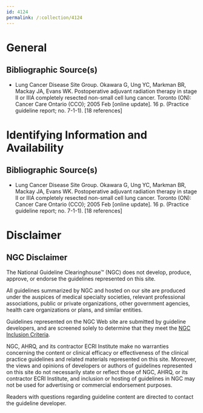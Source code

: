 ```yaml
---
id: 4124
permalink: /:collection/4124
---
```


# General

## Bibliographic Source(s)

- Lung Cancer Disease Site Group. Okawara G, Ung YC, Markman BR, Mackay JA, Evans WK. Postoperative adjuvant radiation therapy in stage II or IIIA completely resected non-small cell lung cancer. Toronto (ON): Cancer Care Ontario (CCO); 2005 Feb [online update]. 16 p. (Practice guideline report; no. 7-1-1). [18 references]

# Identifying Information and Availability

## Bibliographic Source(s)

- Lung Cancer Disease Site Group. Okawara G, Ung YC, Markman BR, Mackay JA, Evans WK. Postoperative adjuvant radiation therapy in stage II or IIIA completely resected non-small cell lung cancer. Toronto (ON): Cancer Care Ontario (CCO); 2005 Feb [online update]. 16 p. (Practice guideline report; no. 7-1-1). [18 references]

# Disclaimer

## NGC Disclaimer

The National Guideline Clearinghouse™ (NGC) does not develop, produce, approve, or endorse the guidelines represented on this site.

All guidelines summarized by NGC and hosted on our site are produced under the auspices of medical specialty societies, relevant professional associations, public or private organizations, other government agencies, health care organizations or plans, and similar entities.

Guidelines represented on the NGC Web site are submitted by guideline developers, and are screened solely to determine that they meet the [NGC Inclusion Criteria](/help-and-about/summaries/inclusion-criteria).

NGC, AHRQ, and its contractor ECRI Institute make no warranties concerning the content or clinical efficacy or effectiveness of the clinical practice guidelines and related materials represented on this site. Moreover, the views and opinions of developers or authors of guidelines represented on this site do not necessarily state or reflect those of NGC, AHRQ, or its contractor ECRI Institute, and inclusion or hosting of guidelines in NGC may not be used for advertising or commercial endorsement purposes.

Readers with questions regarding guideline content are directed to contact the guideline developer.

